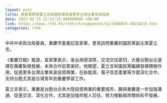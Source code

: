 ```yaml
---
layout: post
title: 袁家軍期望夏立言和國民黨促進更多台灣企業來渝投資
date: 2023-02-15 22:53:15.000000000 +08:00
link: https://news.rthk.hk/rthk/ch/component/k2/1688055-20230215.htm
categories: rthk
---
```


中共中央政治局委員、重慶市委書記袁家軍，會見訪問重慶的國民黨副主席夏立言。

《重慶日報》報道，袁家軍表示，渝台淵源深厚，交流交往密切，大量台胞台企選擇在重慶紮根發展，未來合作前景美好。他期望，夏立言和國民黨繼續發揮積極作用，促進更多台灣企業來渝投資興業，在新能源、電子信息產業等方面深化合作，支持台胞尤其是台灣青年到重慶學習工作。

夏立言表示，重慶是台胞台企來大陸投資興業的重要城市，願與重慶進一步加強溝通、促進交流、深化合作，尤其是加強年輕人交往，努力推動兩岸關係和平發展。
